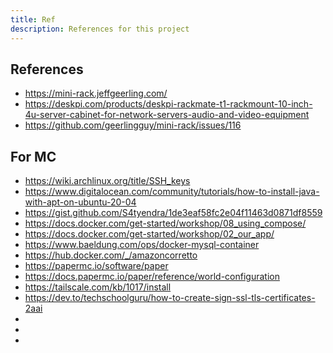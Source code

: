 ```yaml
---
title: Ref
description: References for this project
---
```


## References

- https://mini-rack.jeffgeerling.com/
- https://deskpi.com/products/deskpi-rackmate-t1-rackmount-10-inch-4u-server-cabinet-for-network-servers-audio-and-video-equipment 
- https://github.com/geerlingguy/mini-rack/issues/116

## For MC
- https://wiki.archlinux.org/title/SSH_keys
- https://www.digitalocean.com/community/tutorials/how-to-install-java-with-apt-on-ubuntu-20-04
- https://gist.github.com/S4tyendra/1de3eaf58fc2e04f11463d0871df8559
- https://docs.docker.com/get-started/workshop/08_using_compose/
- https://docs.docker.com/get-started/workshop/02_our_app/
- https://www.baeldung.com/ops/docker-mysql-container
- https://hub.docker.com/_/amazoncorretto
- https://papermc.io/software/paper
- https://docs.papermc.io/paper/reference/world-configuration
- https://tailscale.com/kb/1017/install
- https://dev.to/techschoolguru/how-to-create-sign-ssl-tls-certificates-2aai
- 
- 
- 
 

